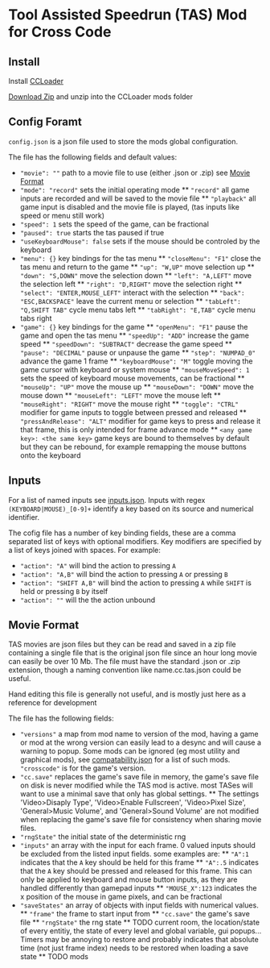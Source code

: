 # Tool Assisted Speedrun (TAS) Mod for Cross Code

## Install

Install [CCLoader](...) 

[Download Zip](...) and unzip into the CCLoader mods folder

## Config Foramt

`config.json` is a json file used to store the mods global configuration.

The file has the following fields and default values:
* `"movie": ""` path to a movie file to use (either .json or .zip) see [Movie Format](#movie-format)
* `"mode": "record"` sets the initial operating mode
** `"record"` all game inputs are recorded and will be saved to the movie file
** `"playback"` all game input is disabled and the movie file is played, (tas inputs like speed or menu still work)
* `"speed": 1` sets the speed of the game, can be fractional
* `"paused": true` starts the tas paused if true
* `"useKeyboardMouse": false` sets if the mouse should be controled by the keyboard
* `"menu": {}` key bindings for the tas menu
** `"closeMenu": "F1"` close the tas menu and return to the game
** `"up": "W,UP"` move selection up
** `"down": "S,DOWN"` move the selection down
** `"left": "A,LEFT"` move the selection left
** `"right": "D,RIGHT"` move the selection right
** `"select": "ENTER,MOUSE_LEFT"` interact with the selection
** `"back": "ESC,BACKSPACE"` leave the current menu or selection
** `"tabLeft": "Q,SHIFT TAB"` cycle menu tabs left
** `"tabRight": "E,TAB"` cycle menu tabs right
* `"game": {}` key bindings for the game
** `"openMenu": "F1"` pause the game and open the tas menu
** `"speedUp": "ADD"` increase the game speed
** `"speedDown": "SUBTRACT"` decrease the game speed
** `"pause": "DECIMAL"` pause or unpause the game
** `"step": "NUMPAD_0"` advance the game 1 frame
** `"keyboardMouse": "M"` toggle moving the game cursor with keyboard or system mouse
** `"mouseMoveSpeed": 1` sets the speed of keyboard mouse movements, can be fractional
** `"mouseUp": "UP"` move the mouse up
** `"mouseDown": "DOWN"` move the mouse down
** `"mouseLeft": "LEFT"` move the mouse left
** `"mouseRight": "RIGHT"` move the mouse right
** `"toggle": "CTRL"` modifier for game inputs to toggle between pressed and released
** `"pressAndRelease": "ALT"` modifier for game keys to press and release it that frame, this is only intended for frame advance mode
** `<any game key>: <the same key>` game keys are bound to themselves by default but they can be rebound, for example remapping the mouse buttons onto the keyboard

## Inputs

For a list of named inputs see [inputs.json](...).
Inputs with regex `(KEYBOARD|MOUSE)_[0-9]+` identify a key based on its source and numerical identifier.

The cofig file has a number of key binding fields, these are a comma separated list of keys with optional modifiers.
Key modifiers are specified by a list of keys joined with spaces.
For example:
* `"action": "A"` will bind the action to pressing `A`
* `"action": "A,B"` will bind the action to pressing `A` or pressing `B`
* `"action": "SHIFT A,B"` will bind the action to pressing `A` while `SHIFT` is held or pressing `B` by itself
* `"action": ""` will the the action unbound

## Movie Format

TAS movies are json files but they can be read and saved in a zip file containing a single file that is the original json file since an hour long movie can easily be over 10 Mb.
The file must have the standard .json or .zip extension, though a naming convention like name.cc.tas.json could be useful.

Hand editing this file is generally not useful, and is mostly just here as a reference for development

The file has the following fields:
* `"versions"` a map from mod name to version of the mod, having a game or mod at the wrong version can easily lead to a desync and will cause a warning to popup.
Some mods can be ignored (eg most utility and graphical mods), see [compatability.json](...) for a list of such mods. `"crosscode"` is for the game's version.
* `"cc.save"` replaces the game's save file in memory, the game's save file on disk is never modified while the TAS mod is active.
most TASes will want to use a minimal save that only has global settings.
** The settings 'Video>Disaply Type', 'Video>Enable Fullscreen', 'Video>Pixel Size', 'General>Music Volume', and 'General>Sound Volume'
are not modified when replacing the game's save file for consistency when sharing movie files.
* `"rngState"` the initial state of the deterministic rng
* `"inputs"` an array with the input for each frame. 0 valued inputs should be excluded from the listed input fields. some examples are:
** `"A":1` indicates that the `A` key should be held for this frame
** `"A":.5` indicates that the `A` key should be pressed and released for this frame.
This can only be applied to keyboard and mouse button inputs, as they are handled differently than gamepad inputs
** `"MOUSE_X":123` indicates the x position of the mouse in game pixels, and can be fractional
* `"saveStates"` an array of objects with input fields with numerical values.
** `"frame"` the frame to start input from
** `"cc.save"` the game's save file
** `"rngState"` the rng state
** TODO current room, the location/state of every entitiy, the state of every level and global variable, gui popups...
Timers may be annoying to restore and probably indicates that absolute time (not just frame index) needs to be restored when loading a save state
** TODO mods
